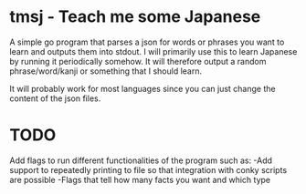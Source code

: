 tmsj - Teach me some Japanese
=============================

A simple go program that parses a json for words or phrases you want to learn and outputs them into stdout.
I will primarily use this to learn Japanese by running it periodically somehow. It will therefore output a random phrase/word/kanji or something that I should learn.

It will probably work for most languages since you can just change the content of the json files.

TODO
====
Add flags to run different functionalities of the program such as:
	-Add support to repeatedly printing to file so that integration with conky scripts are possible
	-Flags that tell how many facts you want and which type
